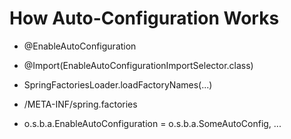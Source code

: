 # How Auto-Configuration Works

- @EnableAutoConfiguration

- @Import(EnableAutoConfigurationImportSelector.class)

- SpringFactoriesLoader.loadFactoryNames(...)

- /META-INF/spring.factories

- o.s.b.a.EnableAutoConfiguration = o.s.b.a.SomeAutoConfig, ...
